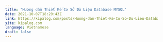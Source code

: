 ```yaml
---
title: "Hướng dẫn Thiết Kế Cơ Sở Dữ Liệu Database MYSQL"
date: 2021-10-07T18:20:43Z
link: https://kipalog.com/posts/Huong-dan-Thiet-Ke-Co-So-Du-Lieu-Database-MYSQL?utm_medium=RSS&utm_source=news.12bit.vn
site: kipalog.com
language: Vietnamese
draft: false
---
```

